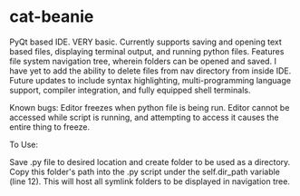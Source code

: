 # cat-beanie

PyQt based IDE. VERY basic. Currently supports saving and opening text based files, displaying terminal output, and running python files. Features file system navigation tree, wherein folders can be opened and saved. I have yet to add the ability to delete files from nav directory from inside IDE. Future updates to include syntax highlighting, multi-programming language support, compiler integration, and fully equipped shell terminals.

Known bugs:
  Editor freezes when python file is being run. Editor cannot be accessed while script is running, and attempting to access it causes the entire thing to     freeze.

To Use:

Save .py file to desired location and create folder to be used as a directory. Copy this folder's path into the .py script under the self.dir_path        variable (line 12). This will host all symlink folders to be displayed in navigation tree.
